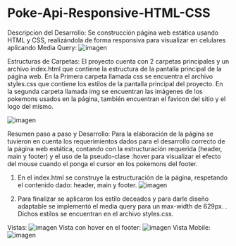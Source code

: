 # Poke-Api-Responsive-HTML-CSS
Descripcion del Desarrollo:
Se construcción página web estática usando HTML y CSS, realizándola de forma responsiva para visualizar en celulares aplicando Media Query:
![imagen](https://user-images.githubusercontent.com/99287560/227058820-e5e49475-f3ea-4644-9c1b-ebc713898a32.png)

Estructuras de Carpetas:
El proyecto cuenta con 2 carpetas principales y un archivo index.html que contiene la estructura de la pantalla principal de la página web.
En la Primera carpeta llamada css se encuentra el archivo styles.css que contiene los estilos de la pantalla principal del proyecto.
En la segunda carpeta llamada img se encuentran las imágenes de los pokemons usados en la página, también encuentran el favicon del sitio y el logo del mismo.

![imagen](https://user-images.githubusercontent.com/99287560/227059125-2ac9139f-4f85-44a6-9fde-fad4e7fe36dc.png)

Resumen paso a paso y Desarrollo:
Para la elaboración de la página se tuvieron en cuenta los requerimientos dados para el desarrollo correcto de la página web estática, contando con la estructuración requerida (header, main y footer) y el uso de la pseudo-clase :hover para visualizar el efecto del mouse cuando el ponga el cursor en los pokemons del footer.

1. En el index.html se construye la estructuración de la página, respetando el contenido dado: header, main y footer.
![imagen](https://user-images.githubusercontent.com/99287560/227060649-def0f86e-d804-488e-ace2-b4ecdff1ac3b.png)

2. Para finalizar se aplicaron los estilo deceados y para darle diseño adaptable se implementó el media query para un max-width de 629px. . Dichos estilos se encuentran en el archivo styles.css.

Vistas:
![imagen](https://user-images.githubusercontent.com/99287560/227061534-da3391c2-6caa-457d-ba8b-21bfbe4a9497.png)
Vista con hover en el footer:
![imagen](https://user-images.githubusercontent.com/99287560/227061701-944882e4-332a-43c4-9d1a-79c0b16710ea.png)
Vista Mobile:
![imagen](https://user-images.githubusercontent.com/99287560/227061915-09077da8-27d6-46ba-a67c-63285c474082.png)
